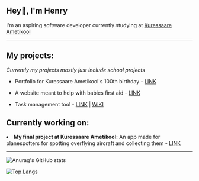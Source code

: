 <h2><strong>Hey👋, I'm Henry</strong></h2>

<p>I'm an aspiring software developer currently studying at <a href="https://www.ametikool.ee/">Kuressaare Ametikool</a></p>

--------------------------------------------------------------------------------------------------------------------------------------------------

<h2><strong>My projects:</strong></h2>

<i>Currently my projects mostly just include school projects</i>

 - Portfolio for Kuressaare Ametikool's 100th birthday - [LINK](https://github.com/sander-aleks/KAK100Portfolio)

 - A website meant to help with babies first aid - [LINK](https://github.com/markheinmets/Beeeeeebid)

 - Task management tool - [LINK](https://github.com/Beeak/task-management-app) | [WIKI](https://github.com/Beeak/task-management-app/wiki)

<h2><strong>Currently working on:</strong></h2

 - <strong>My final project at Kuressaare Ametikool:</strong>
 An app made for planespotters for spotting overflying aircraft and collecting them - [LINK](https://github.com/Beeak/flight-app)

--------------------------------------------------------------------------------------------------------------------------------------------------

![Anurag's GitHub stats](https://github-readme-stats.vercel.app/api?username=beeak&theme=react&show_icons=true)

[![Top Langs](https://github-readme-stats.vercel.app/api/top-langs/?username=beeak&theme=react&layout=compact)](https://github.com/anuraghazra/github-readme-stats)

